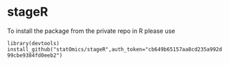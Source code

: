 # stageR

To install the package from the private repo in R please use

`library(devtools)`
`install_github("statOmics/stageR",auth_token="cb649b65157aa8cd235a992d99cbe9384fd0eeb2")`

